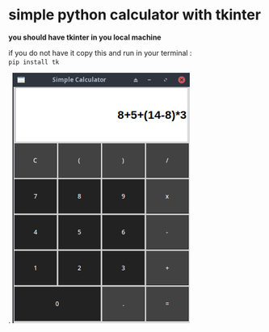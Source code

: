 # simple python calculator with tkinter

**you should have tkinter in you local machine**

if you do not have it copy this and run in your terminal :  
`pip install tk`  



  
. 
![simple calculator](./images/calc.png)

